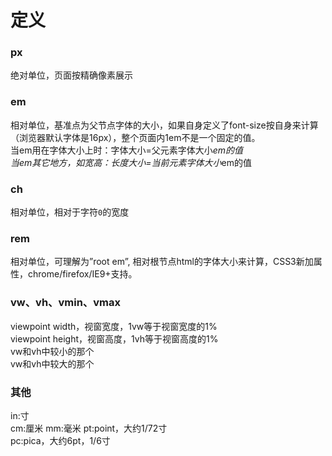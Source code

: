 # 定义  
### px
绝对单位，页面按精确像素展示    
### em
相对单位，基准点为父节点字体的大小，如果自身定义了font-size按自身来计算（浏览器默认字体是16px），整个页面内1em不是一个固定的值。        
当em用在字体大小上时：字体大小=父元素字体大小*em的值    
当em其它地方，如宽高：长度大小=当前元素字体大小*em的值  
### ch    
相对单位，相对于字符`0`的宽度
### rem
相对单位，可理解为”root em”, 相对根节点html的字体大小来计算，CSS3新加属性，chrome/firefox/IE9+支持。   
### vw、vh、vmin、vmax
viewpoint width，视窗宽度，1vw等于视窗宽度的1%    
viewpoint height，视窗高度，1vh等于视窗高度的1%   
vw和vh中较小的那个    
vw和vh中较大的那个    

### 其他
in:寸   
cm:厘米 
mm:毫米 
pt:point，大约1/72寸    
pc:pica，大约6pt，1/6寸 

